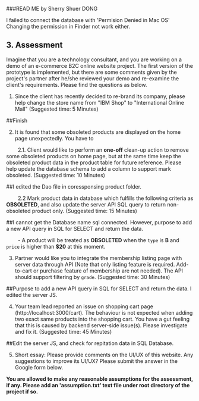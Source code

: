 ###READ ME by Sherry Shuer DONG

I failed to connect the database with 'Permision Denied in Mac OS' Changing the permission in Finder not work either.

## 3. Assessment

Imagine that you are a technology consultant, and you are working on a demo of an e-commerce B2C online website project. The first version of the prototype is implemented, but there are some comments given by the project's partner after he/she reviewed your demo and re-examine the client's requirements. Please find the questions as below.

1. Since the client has recently decided to re-brand its company, please help change the store name from "IBM Shop" to "International Online Mall" (Suggested time: 5 Minutes)

##Finish

2. It is found that some obsoleted products are displayed on the home page unexpectedly. You have to

&nbsp;&nbsp;&nbsp;&nbsp;&nbsp;&nbsp;&nbsp; 2.1. Client would like to perform an **one-off** clean-up action to remove some obsoleted products on home page, but at the same time keep the obsoleted product data in the product table for future reference. Please help update the database schema to add a column to support mark obsoleted. (Suggested time: 10 Minutes)

##I edited the Dao file in coressponsing product folder.

&nbsp;&nbsp;&nbsp;&nbsp;&nbsp;&nbsp;&nbsp; 2.2 Mark product data in database which fulfills the following criteria as **OBSOLETED**, and also update the server API SQL query to return non-obsoleted product only. (Suggested time: 15 Minutes)

##I cannot get the Database name sql connected. However, purpose to add a new API query in SQL for SELECT and return the data.

&nbsp;&nbsp;&nbsp;&nbsp;&nbsp;&nbsp;&nbsp; - A product will be treated as **OBSOLETED** when the `type` is **B** and `price` is higher than **$20** at this moment.

3. Partner would like you to integrate the membership listing page with server data through API (Note that only listing feature is required. Add-to-cart or purchase feature of membership are not needed). The API should support filtering by `grade`. (Suggested time: 30 Minutes)

##Purpose to add a new API query in SQL for SELECT and return the data. I edited the server JS.

4. Your team lead reported an issue on shopping cart page (http://localhost:3000/cart). The behaviour is not expected when adding two exact same products into the shopping cart. You have a gut feeling that this is caused by backend server-side issue(s). Please investigate and fix it. (Suggested time: 45 Minutes)

##Edit the server JS, and check for repitation data in SQL Database.

5. Short essay: Please provide comments on the UI/UX of this website. Any suggestions to improve its UI/UX? Please submit the answer in the Google form below.

**You are allowed to make any reasonable assumptions for the assessment, if any. Please add an 'assumption.txt' text file under root directory of the project if so.**
